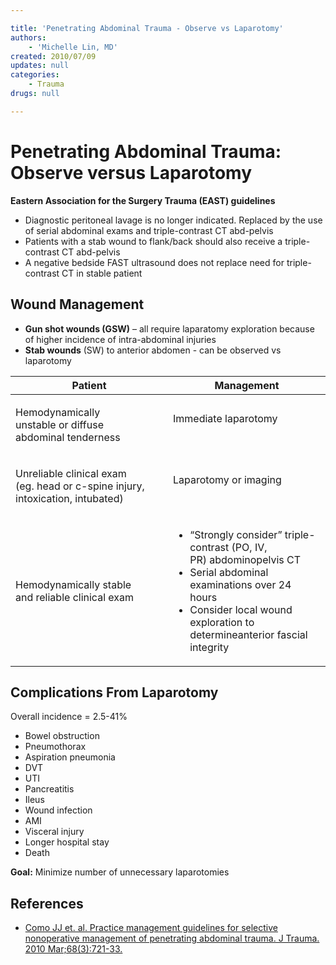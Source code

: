 ```yaml
---

title: 'Penetrating Abdominal Trauma - Observe vs Laparotomy'
authors:
    - 'Michelle Lin, MD'
created: 2010/07/09
updates: null
categories:
    - Trauma
drugs: null

---
```




# Penetrating Abdominal Trauma: Observe versus Laparotomy

**Eastern Association for the Surgery Trauma (EAST) guidelines**

-   Diagnostic peritoneal lavage is no longer indicated. Replaced by the use of serial abdominal exams and triple-contrast CT abd-pelvis
-   Patients with a stab wound to flank/back should also receive a triple-contrast CT abd-pelvis 
-   A negative bedside FAST ultrasound does not replace need for triple-contrast CT in stable patient

## Wound Management

-   **Gun shot wounds (GSW)** – all require laparatomy exploration because of higher incidence of intra-abdominal injuries
-   **Stab wounds** (SW) to anterior abdomen - can be observed vs laparotomy 

<table>
<colgroup>
<col width="50%" />
<col width="50%" />
</colgroup>
<thead>
<tr class="header">
<th><strong>Patient</strong></th>
<th><strong>Management</strong><br />
</th>
</tr>
</thead>
<tbody>
<tr class="odd">
<td><p>Hemodynamically <br />
unstable or diffuse <br />
abdominal tenderness <br />
</p></td>
<td><p>Immediate laparotomy </p>
<br />
</td>
</tr>
<tr class="even">
<td><p>Unreliable clinical exam <br />
(eg. head or c-spine injury, <br />
intoxication, intubated) </p></td>
<td><p>Laparotomy or imaging </p>
<br />
</td>
</tr>
<tr class="odd">
<td><p>Hemodynamically stable <br />
and reliable clinical exam <br />
</p></td>
<td><ul>
<li>“Strongly consider” triple-contrast (PO, IV, PR) abdominopelvis CT</li>
<li><span class="aglmd-moreinfo ui-moreinfo" data-iid="53aa2472d35d3ae92e0016b2">Serial abdominal examinations over 24 hours</span> </li>
<li><span class="aglmd-moreinfo ui-moreinfo" data-iid="53aa2472d35d3ae92e0016b3">Consider local wound exploration to determineanterior fascial integrity</span></li>
</ul></td>
</tr>
</tbody>
</table>

## Complications From Laparotomy

Overall incidence = 2.5-41%

-   Bowel obstruction
-   Pneumothorax
-   Aspiration pneumonia
-   DVT
-   UTI
-   Pancreatitis
-   Ileus
-   Wound infection
-   AMI
-   Visceral injury
-   Longer hospital stay
-   Death 

**Goal:** Minimize number of unnecessary laparotomies

## References

-   [Como JJ et. al. Practice management guidelines for selective nonoperative management of penetrating abdominal trauma. J Trauma. 2010 Mar;68(3):721-33.](http://www.ncbi.nlm.nih.gov/pubmed/20220426)
